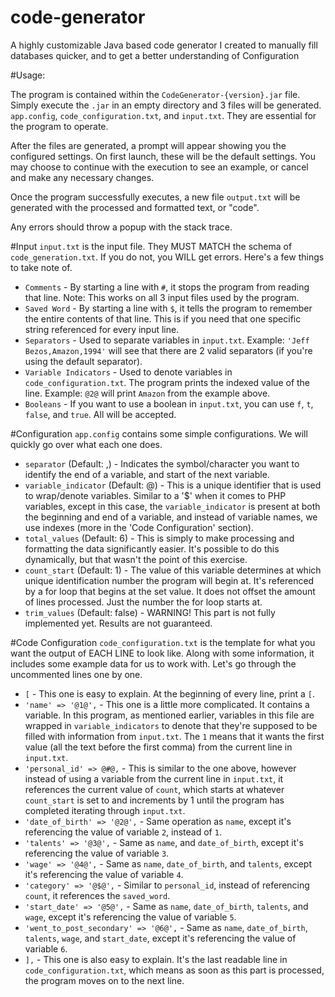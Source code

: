 # code-generator
A highly customizable Java based code generator I created to manually fill databases quicker, and to get a better understanding of Configuration

#Usage:

The program is contained within the `CodeGenerator-{version}.jar` file. Simply execute the `.jar` in an empty directory
and 3 files will be generated. `app.config`, `code_configuration.txt`, and `input.txt`. They are essential for the program to operate.

After the files are generated, a prompt will appear showing you the configured settings. On first launch, these will be the default settings. You may choose to continue with the execution to see an example, or cancel and make any necessary changes. 

Once the program successfully executes, a new file `output.txt` will be generated with the processed and formatted text, or "code".

Any errors should throw a popup with the stack trace.

#Input
`input.txt` is the input file. They MUST MATCH the schema of `code_generation.txt`. If you do not, you WILL get errors. Here's a few things to take note of.
* `Comments` - By starting a line with `#`, it stops the program from reading that line. Note: This works on all 3 input files used by the program.
* `Saved Word` - By starting a line with `$`, it tells the program to remember the entire contents of that line. This is if you need that one specific string referenced for every input line.
* `Separators` - Used to separate variables in `input.txt`. Example: `'Jeff Bezos,Amazon,1994'` will see that there are 2 valid separators (if you're using the default separator).
* `Variable Indicators` - Used to denote variables in `code_configuration.txt`. The program prints the indexed value of the line. Example: `@2@` will print `Amazon` from the example above.
* `Booleans` - If you want to use a boolean in `input.txt`, you can use `f`, `t`, `false`, and `true`. All will be accepted.


#Configuration 
`app.config` contains some simple configurations. We will quickly go over what each one does.
* `separator` (Default: ,) - Indicates the symbol/character you want to identify the end of a variable, and start of the next variable.
* `variable_indicator` (Default: @) - This is a unique identifier that is used to wrap/denote variables. Similar to a '$' when it comes to PHP variables, except in this case, the `variable_indicator` is present at both the beginning and end of a variable, and instead of variable names, we use indexes (more in the 'Code Configuration' section).
* `total_values` (Default: 6) - This is simply to make processing and formatting the data significantly easier. It's possible to do this dynamically, but that wasn't the point of this exercise.
* `count_start` (Default: 1) - The value of this variable determines at which unique identification number the program will begin at. It's referenced by a for loop that begins at the set value. It does not offset the amount of lines processed. Just the number the for loop starts at.
* `trim_values` (Default: false) - WARNING! This part is not fully implemented yet. Results are not guaranteed.

#Code Configuration
`code_configuration.txt` is the template for what you want the output of EACH LINE to look like. Along with some information, it includes some example data for us to work with. Let's go through the uncommented lines one by one.
* `[` - This one is easy to explain. At the beginning of every line, print a `[`.
* `'name' => '@1@',` - This one is a little more complicated. It contains a variable. In this program, as mentioned earlier, variables in this file are wrapped in `variable_indicators` to denote that they're supposed to be filled with information from `input.txt`. The `1` means that it wants the first value (all the text before the first comma) from the current line in `input.txt`.
* `'personal_id' => @#@,` - This is similar to the one above, however instead of using a variable from the current line in `input.txt`, it references the current value of `count`, which starts at whatever `count_start` is set to and increments by 1 until the program has completed iterating through `input.txt`.
* `'date_of_birth' => '@2@',` - Same operation as `name`, except it's referencing the value of variable `2`, instead of `1`.
* `'talents' => '@3@',` - Same as `name`, and `date_of_birth`, except it's referencing the value of variable `3`.
* `'wage' => '@4@',` - Same as `name`, `date_of_birth`, and `talents`, except it's referencing the value of variable `4`.
* `'category' => '@$@',` - Similar to `personal_id`, instead of referencing `count`, it references the `saved_word`.
* `'start_date' => '@5@',` - Same as `name`, `date_of_birth`, `talents`, and `wage`, except it's referencing the value of variable `5`.
* `'went_to_post_secondary' => '@6@',` - Same as `name`, `date_of_birth`, `talents`, `wage`, and `start_date`, except it's referencing the value of variable `6`.
* `],` - This one is also easy to explain. It's the last readable line in `code_configuration.txt`, which means as soon as this part is processed, the program moves on to the next line.
